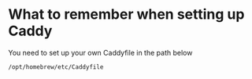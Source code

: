 # What to remember when setting up Caddy

You need to set up your own Caddyfile in the path below
```zsh
/opt/homebrew/etc/Caddyfile
```
